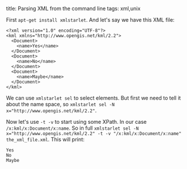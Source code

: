 title: Parsing XML from the command line
tags: xml,unix

First `apt-get install xmlstarlet`. And let's say we have this XML file:

```
<?xml version="1.0" encoding="UTF-8"?>
<kml xmlns="http://www.opengis.net/kml/2.2">
  <Document>
    <name>Yes</name>
  </Document>
  <Document>
    <name>No</name>
  </Document>
  <Document>
    <name>Maybe</name>
  </Document>  
</kml>
```

We can use `xmlstarlet sel` to select elements. But first we need to tell it about the name space, so `xmlstarlet sel -N x="http://www.opengis.net/kml/2.2"`.

Now let's use `-t -v` to start using some XPath. In our case `/x:kml/x:Document/x:name`. So in full `xmlstarlet sel -N x="http://www.opengis.net/kml/2.2" -t -v "/x:kml/x:Document/x:name" the_xml_file.xml`. This will print:

```
Yes
No
Maybe
```

